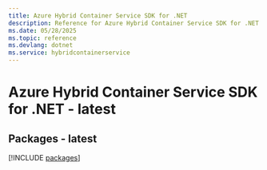 ```yaml
---
title: Azure Hybrid Container Service SDK for .NET
description: Reference for Azure Hybrid Container Service SDK for .NET
ms.date: 05/28/2025
ms.topic: reference
ms.devlang: dotnet
ms.service: hybridcontainerservice
---
```

# Azure Hybrid Container Service SDK for .NET - latest
## Packages - latest
[!INCLUDE [packages](hybrid-container-service-index.md)]